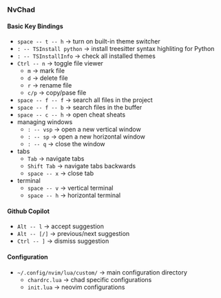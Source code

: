 ### NvChad

#### Basic Key Bindings
* `space -- t -- h` -> turn on built-in theme switcher
* `: -- TSInstall python` -> install treesitter syntax highliting for Python
* `: -- TSInstallInfo` -> check all installed themes
* `Ctrl -- n` -> toggle file viewer
  * `m` -> mark file
  * `d` -> delete file
  * `r` -> rename file
  * `c/p` -> copy/pase file
* `space -- f -- f` -> search all files in the project
* `space -- f -- b` -> search files in the buffer
* `space -- c -- h` -> open cheat sheats
* managing windows
  * `: -- vsp` -> open a new vertical window
  * `: -- sp` -> open a new horizontal window
  * `: -- q` -> close the window
* tabs
  * `Tab` -> navigate tabs
  * `Shift Tab` -> navigate tabs backwards
  * `space -- x` -> close tab
* terminal
  * `space -- v` -> vertical terminal
  * `space -- h` -> horizontal terminal


#### Github Copilot
* `Alt -- l` -> accept suggestion
* `Alt -- [/]` -> previous/next suggestion
* `Ctrl -- ]` -> dismiss suggestion


#### Configuration
* `~/.config/nvim/lua/custom/` -> main configuration directory
  * `chardrc.lua` -> chad specific configurations
  * `init.lua` -> neovim configurations

